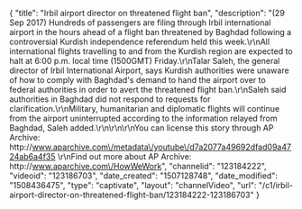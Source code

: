 {
    "title": "Irbil airport director on threatened flight ban",
    "description": "(29 Sep 2017) Hundreds of passengers are filing through Irbil international airport in the hours ahead of a flight ban threatened by Baghdad following a controversial Kurdish independence referendum held this week.\r\nAll international flights travelling to and from the Kurdish region are expected to halt at 6:00 p.m. local time (1500GMT) Friday.\r\nTalar Saleh, the general director of Irbil International Airport, says Kurdish authorities were unaware of how to comply with Baghdad's demand to hand the airport over to federal authorities in order to avert the threatened flight ban.\r\nSaleh said authorities in Baghdad did not respond to requests for clarification.\r\nMilitary, humanitarian and diplomatic flights will continue from the airport uninterrupted according to the information relayed from Baghdad, Saleh added.\r\n\r\n\r\nYou can license this story through AP Archive: http:\/\/www.aparchive.com\/metadata\/youtube\/d7a2077a49692dfad09a4724ab6a4f35 \r\nFind out more about AP Archive: http:\/\/www.aparchive.com\/HowWeWork",
    "channelid": "123184222",
    "videoid": "123186703",
    "date_created": "1507128748",
    "date_modified": "1508436475",
    "type": "captivate",
    "layout": "channelVideo",
    "url": "\/c1\/irbil-airport-director-on-threatened-flight-ban\/123184222-123186703"
}